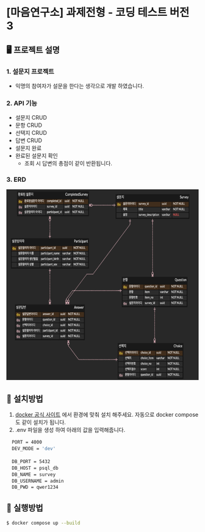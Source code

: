 # [마음연구소] 과제전형 - 코딩 테스트 버전 3

## 🖥️  프로젝트 설명
### 1. 설문지 프로젝트
  - 익명의 참여자가 설문을 한다는 생각으로 개발 하였습니다.
### 2. API 기능
  - 설문지 CRUD
  - 문항 CRUD
  - 선택지 CRUD
  - 답변 CRUD
  - 설문지 완료
  - 완료된 설문지 확인
    - 조회 시 답변의 총점이 같이 반환됩니다.
### 3. ERD
<img src="img/erd.png" width="600px" height="500px">

## 🚀 설치방법
  1. [docker 공식 사이트](https://www.docker.com/get-started/) 에서 환경에 맞춰 설치 해주세요.
    자동으로 docker compose도 같이 설치가 됩니다.
  2. .env 파일을 생성 하여 아래의 값을 입력해줍니다.
  ```bash
    PORT = 4000
    DEV_MODE = 'dev'

    DB_PORT = 5432
    DB_HOST = psql_db
    DB_NAME = survey
    DB_USERNAME = admin
    DB_PWD = qwer1234
  ```


## 🚀 실행방법

```bash
$ docker compose up --build
```
